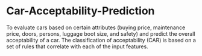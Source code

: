 # Car-Acceptability-Prediction
To evaluate cars based on certain attributes (buying price, maintenance price, doors, persons, luggage boot size, and safety) and predict the overall acceptability of a car. The classification of acceptability (CAR) is based on a set of rules that correlate with each of the input features.
